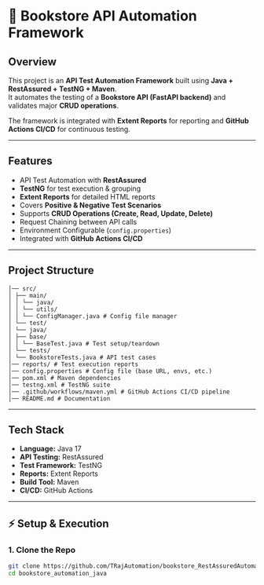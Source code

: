# 📘 Bookstore API Automation Framework

##  Overview
This project is an **API Test Automation Framework** built using **Java + RestAssured + TestNG + Maven**.  
It automates the testing of a **Bookstore API (FastAPI backend)** and validates major **CRUD operations**.

The framework is integrated with **Extent Reports** for reporting and **GitHub Actions CI/CD** for continuous testing.

---

##  Features
-  API Test Automation with **RestAssured**
- **TestNG** for test execution & grouping
- **Extent Reports** for detailed HTML reports
-  Covers **Positive & Negative Test Scenarios**
-  Supports **CRUD Operations (Create, Read, Update, Delete)**
-  Request Chaining between API calls
-  Environment Configurable (`config.properties`)
-  Integrated with **GitHub Actions CI/CD**

---

##  Project Structure
```bookstore_automation_java/
│── src/
│ ├── main/
│ │ └── java/
│ │ └── utils/
│ │ └── ConfigManager.java # Config file manager
│ └── test/
│ └── java/
│ ├── base/
│ │ └── BaseTest.java # Test setup/teardown
│ └── tests/
│ └── BookstoreTests.java # API test cases
│── reports/ # Test execution reports
│── config.properties # Config file (base URL, envs, etc.)
│── pom.xml # Maven dependencies
│── testng.xml # TestNG suite
│── .github/workflows/maven.yml # GitHub Actions CI/CD pipeline
│── README.md # Documentation

```

---

##  Tech Stack
- **Language:** Java 17
- **API Testing:** RestAssured
- **Test Framework:** TestNG
- **Reports:** Extent Reports
- **Build Tool:** Maven
- **CI/CD:** GitHub Actions

---

## ⚡ Setup & Execution

### 1. Clone the Repo
```bash
git clone https://github.com/TRajAutomation/bookstore_RestAssuredAutomation.git
cd bookstore_automation_java
